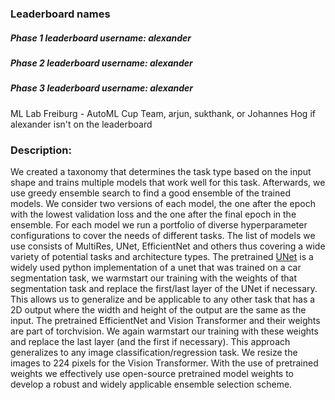 ### Leaderboard names

##### Phase 1 leaderboard username: alexander

##### Phase 2 leaderboard username: alexander

##### Phase 3 leaderboard username: alexander

ML Lab Freiburg - AutoML Cup Team, arjun, sukthank, or Johannes Hog if alexander isn't on the leaderboard

### Description:

We created a taxonomy that determines the task type based on the input shape and trains multiple models that work well
for this task. Afterwards, we use greedy ensemble search to find a good ensemble of the trained models. We consider two
versions of each model, the one after the epoch with the lowest validation loss and the one after the final epoch in the
ensemble. For each model we run a portfolio of diverse hyperparameter configurations to cover the needs of different
tasks. The list of models we use consists of MultiRes, UNet, EfficientNet and others thus covering a wide variety of
potential tasks and architecture types. The pretrained [UNet]( https://github.com/milesial/Pytorch-UNet) is a widely
used python implementation of a unet that was
trained on a car segmentation task, we warmstart our training with the weights of that segmentation task and replace the
first/last layer of the UNet if necessary. This allows us to generalize and be applicable to any other task that has a
2D output where the width and height of the output are the same as the input. The pretrained EfficientNet and Vision
Transformer and their weights are part of torchvision. We again warmstart our training with these weights and replace
the last layer (and the first if necessary). This approach generalizes to any image classification/regression task. We
resize the images to 224 pixels for the Vision Transformer. With the use of pretrained weights we effectively use
open-source pretrained model weights to develop a robust and widely applicable ensemble selection scheme.
